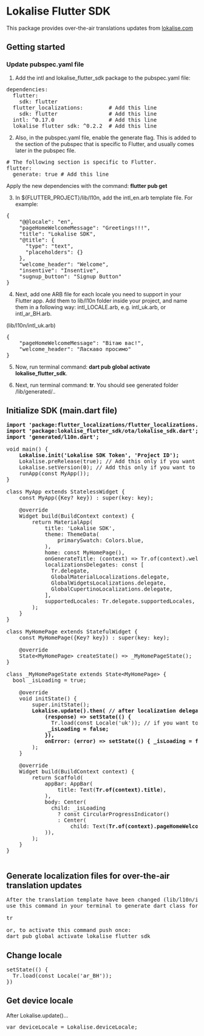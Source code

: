 # Lokalise Flutter SDK

This package provides over-the-air translations updates from [lokalise.com](https://lokalise.com)

## Getting started
### Update pubspec.yaml file

1. Add the intl and lokalise_flutter_sdk package to the pubspec.yaml file:
<pre>
dependencies:
  flutter:
    sdk: flutter
  flutter_localizations:        # Add this line
    sdk: flutter                # Add this line   
  intl: ^0.17.0                 # Add this line 
  lokalise_flutter_sdk: ^0.2.2  # Add this line
</pre> 

2. Also, in the pubspec.yaml file, enable the generate flag. This is added to the section of the pubspec that is specific to Flutter, and usually comes later in the pubspec file.
<pre>
# The following section is specific to Flutter.
flutter:
  generate: true # Add this line
</pre>

Apply the new dependencies with the command: <b>flutter pub get</b>

3. In ${FLUTTER_PROJECT}/lib/l10n, add the intl_en.arb template file. For example:
<pre>
{
    "@@locale": "en",
    "pageHomeWelcomeMessage": "Greetings!!!",
    "title": "Lokalise SDK",
    "@title": {
      "type": "text",
      "placeholders": {}
    },
    "welcome_header": "Welcome",
    "insentive": "Іnsentive",
    "sugnup_button": "Signup Button"
}
</pre>

4. Next, add one ARB file for each locale you need to support in your Flutter app. Add them to lib/l10n folder inside your project, and name them in a following way: intl_LOCALE.arb, e.g. intl_uk.arb, or intl_ar_BH.arb.

(lib/l10n/intl_uk.arb)
<pre>
{
    "pageHomeWelcomeMessage": "Вітаю вас!",
    "welcome_header": "Ласкаво просимо"
}
</pre>

5. Now, run terminal command: <b>dart pub global activate lokalise_flutter_sdk</b>.

6. Next, run terminal command: <b>tr</b>.
You should see generated folder /lib/generated/..

## Initialize SDK (main.dart file)

<pre>
<b>import 'package:flutter_localizations/flutter_localizations.dart';</b>
<b>import 'package:lokalise_flutter_sdk/ota/lokalise_sdk.dart';</b>
<b>import 'generated/l10n.dart';</b>

void main() {
    <b>Lokalise.init('Lokalise SDK Token', 'Project ID');</b>
    Lokalise.preRelease(true); // Add this only if you want to use prereleases
    Lokalise.setVersion(0); // Add this only if you want to explicitly set the application version, or in cases when automatic detection is not possible (e.g. Flutter web apps)
    runApp(const MyApp());
}

class MyApp extends StatelessWidget {
    const MyApp({Key? key}) : super(key: key);

    @override
    Widget build(BuildContext context) {
        return MaterialApp(
            title: 'Lokalise SDK',
            theme: ThemeData(
                primarySwatch: Colors.blue,
            ),
            home: const MyHomePage(),
            onGenerateTitle: (context) => Tr.of(context).welcome_header,
            localizationsDelegates: const [
              Tr.delegate,
              GlobalMaterialLocalizations.delegate,
              GlobalWidgetsLocalizations.delegate,
              GlobalCupertinoLocalizations.delegate,
            ],
            supportedLocales: Tr.delegate.supportedLocales,
        );
    }
}

class MyHomePage extends StatefulWidget {
    const MyHomePage({Key? key}) : super(key: key);

    @override
    State&lt;MyHomePage&gt; createState() => _MyHomePageState();
}

class _MyHomePageState extends State&lt;MyHomePage&gt; {
  bool _isLoading = true;

    @override
    void initState() {
        super.initState();
        <b>Lokalise.update().then( // after localization delegates
            (response) => setState(() { </b>
              Tr.load(const Locale('uk')); // if you want to change locale
            <b> _isLoading = false; 
            }),
            onError: (error) => setState(() { _isLoading = false; }) </b>
        );
    }

    @override
    Widget build(BuildContext context) {
        return Scaffold(
            appBar: AppBar(
                title: Text(<b>Tr.of(context).title</b>),
            ),
            body: Center(
              child: _isLoading 
                ? const CircularProgressIndicator() 
                : Center(
                    child: Text(<b>Tr.of(context).pageHomeWelcomeMessage</b>),
            )),
        );
    }
}

</pre>

## Generate localization files for over-the-air translation updates

<pre>
After the translation template have been changed (lib/l10n/intl_LOCALE.arb),
use this command in your terminal to generate dart class for over-the-air updates:

tr

or, to activate this command push once:
dart pub global activate lokalise_flutter_sdk
</pre>

## Change locale

<pre>
setState(() {
  Tr.load(const Locale('ar_BH'));
})
</pre>

## Get device locale

After Lokalise.update()...
<pre>
var deviceLocale = Lokalise.deviceLocale;
</pre>